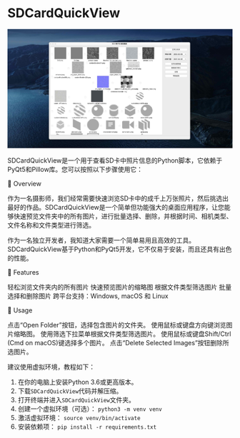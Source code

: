 # SDCardQuickView
![Alt text](https://github.com/Johnnydaszhu/SDCardQuickView/raw/master/QuickView_v1.jpg)

SDCardQuickView是一个用于查看SD卡中照片信息的Python脚本，它依赖于PyQt5和Pillow库。您可以按照以下步骤使用它：


📸 Overview

作为一名摄影师，我们经常需要快速浏览SD卡中的成千上万张照片，然后挑选出最好的作品。SDCardQuickView是一个简单但功能强大的桌面应用程序，让您能够快速预览文件夹中的所有图片，进行批量选择、删除，并根据时间、相机类型、文件名称和文件类型进行筛选。

作为一名独立开发者，我知道大家需要一个简单易用且高效的工具。SDCardQuickView基于Python和PyQt5开发，它不仅易于安装，而且还具有出色的性能。

🚀 Features

轻松浏览文件夹内的所有图片
快速预览图片的缩略图
根据文件类型筛选图片
批量选择和删除图片
跨平台支持：Windows, macOS 和 Linux

📖 Usage

点击“Open Folder”按钮，选择包含图片的文件夹。
使用鼠标或键盘方向键浏览图片缩略图。
使用筛选下拉菜单根据文件类型筛选图片。
使用鼠标或键盘Shift/Ctrl (Cmd on macOS)键选择多个图片。
点击“Delete Selected Images”按钮删除所选图片。


建议使用虚拟环境，教程如下：

1. 在你的电脑上安装Python 3.6或更高版本。
2. 下载`SDCardQuickView`代码并解压缩。
3. 打开终端并进入`SDCardQuickView`文件夹。
4. 创建一个虚拟环境（可选）： `python3 -m venv venv`
5. 激活虚拟环境： `source venv/bin/activate`
6. 安装依赖项： `pip install -r requirements.txt`
